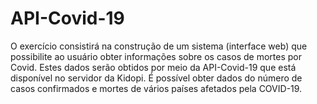 # API-Covid-19
O exercício consistirá na construção de um sistema (interface web) que possibilite ao usuário obter informações sobre os casos de mortes por Covid. Estes dados serão obtidos por meio da API-Covid-19 que está disponível no servidor da Kidopi. É possível obter dados do número de casos confirmados e mortes de vários países afetados pela COVID-19.
